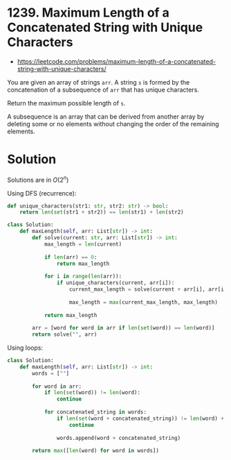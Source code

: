 # 1239. Maximum Length of a Concatenated String with Unique Characters

- https://leetcode.com/problems/maximum-length-of-a-concatenated-string-with-unique-characters/

You are given an array of strings `arr`. A string `s` is formed by the concatenation of a subsequence of `arr` that has unique characters.

Return the maximum possible length of `s`.

A subsequence is an array that can be derived from another array by deleting some or no elements without changing the order of the remaining elements.

# Solution

Solutions are in $O(2^n)$

Using DFS (recurrence):

```python
def unique_characters(str1: str, str2: str) -> bool:
    return len(set(str1 + str2)) == len(str1) + len(str2)

class Solution:
    def maxLength(self, arr: List[str]) -> int:
        def solve(current: str, arr: List[str]) -> int:
            max_length = len(current)
            
            if len(arr) == 0:
                return max_length
            
            for i in range(len(arr)):
                if unique_characters(current, arr[i]):
                    current_max_length = solve(current + arr[i], arr[i + 1:])
                    
                    max_length = max(current_max_length, max_length)
                    
            return max_length
                    
        arr = [word for word in arr if len(set(word)) == len(word)]
        return solve("", arr)
```

Using loops:

```python
class Solution:
    def maxLength(self, arr: List[str]) -> int:
        words = [""]
        
        for word in arr:
            if len(set(word)) != len(word):
                continue
                
            for concatenated_string in words:
                if len(set(word + concatenated_string)) != len(word) + len(concatenated_string):
                    continue
                    
                words.append(word + concatenated_string)
                
        return max([len(word) for word in words])
```

